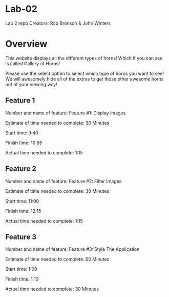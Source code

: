 # Lab-02
Lab 2 repo
Creators: Rob Bronson & John Winters

# Overview 

This website displays all the different types of horns!
Which if you can see is called Gallery of Horns!

Please use the select option to select which type of horns you want to see!
We will awesomely hide all of the extras to get those other awesome horns out of your viewing way!


## Feature 1
Number and name of feature: Feature #1: Display Images

Estimate of time needed to complete: 30 Minutes

Start time: 9:40

Finish time: 10:55

Actual time needed to complete: 1:15

## Feature 2

Number and name of feature: Feature #2: Filter Images

Estimate of time needed to complete: 30 Minutes

Start time: 11:00

Finish time: 12:15

Actual time needed to complete: 1:15


## Feature 3

Number and name of feature: Feature #3: Style The Application

Estimate of time needed to complete: 60 Minutes

Start time: 1:00

Finish time: 1:10

Actual time needed to complete: 30 Minutes

